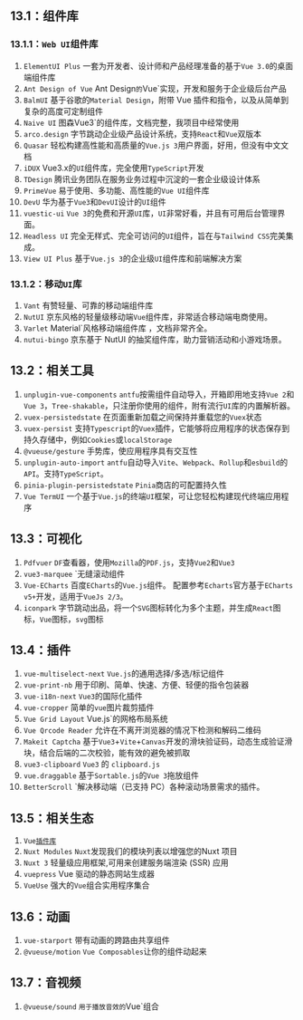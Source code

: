## 13.1：组件库

### 13.1.1：`Web UI`组件库

1. `ElementUI Plus`
   一套为开发者、设计师和产品经理准备的基于`Vue 3.0`的桌面端组件库
2. `Ant Design of Vue`
   Ant Design`的`Vue`实现，开发和服务于企业级后台产品
3. `BalmUI`
   基于谷歌的`Material Design`，附带 Vue 插件和指令，以及从简单到复杂的高度可定制组件
4. `Naive UI`
   图森Vue3`的组件库，文档完整，我项目中经常使用
5. `arco.design`
   字节跳动企业级产品设计系统，支持`React`和`Vue`双版本
6. `Quasar`
   轻松构建高性能和高质量的`Vue.js 3`用户界面，好用，但没有中文文档
7. `iDUX`
   Vue3.x的`UI`组件库，完全使用`TypeScript`开发
8. `TDesign`
   腾讯业务团队在服务业务过程中沉淀的一套企业级设计体系
9. `PrimeVue`
   易于使用、多功能、高性能的`Vue UI`组件库
10. `DevU`
    华为基于`Vue3`和`DevUI`设计的`UI`组件
11. `vuestic-ui`
    `Vue 3`的免费和开源`UI`库，`UI`非常好看，并且有可用后台管理界面。
12. `Headless UI`
    完全无样式、完全可访问的`UI`组件，旨在与`Tailwind CSS`完美集成。
13. `View UI Plus`
    基于`Vue.js 3`的企业级`UI`组件库和前端解决方案

### 13.1.2：移动`UI`库

1. `Vant`
   有赞轻量、可靠的移动端组件库
2. `NutUI`
   京东风格的轻量级移动端`Vue`组件库，非常适合移动端电商使用。
3. `Varlet`
   Material`风格移动端组件库 ，文档非常齐全。
4. `nutui-bingo`
   京东基于 NutUI 的抽奖组件库，助力营销活动和小游戏场景。

## 13.2：相关工具

1. `unplugin-vue-components`
   `antfu`按需组件自动导入，开箱即用地支持`Vue 2`和`Vue 3`，`Tree-shakable`，只注册你使用的组件，附有流行`UI`库的内置解析器。
2. `vuex-persistedstate`
   在页面重新加载之间保持并重载您的`Vuex`状态
3. `vuex-persist`
   支持`Typescript`的`Vuex`插件，它能够将应用程序的状态保存到持久存储中，例如`Cookies`或`localStorage`
4. `@vueuse/gesture`
   手势库，使应用程序具有交互性
5. `unplugin-auto-import`
   `antfu`自动导入`Vite`、`Webpack`、`Rollup`和`esbuild`的`API`。支持`TypeScript`。
6. `pinia-plugin-persistedstate`
   `Pinia`商店的可配置持久性
7. `Vue TermUI`
   一个基于`Vue.js`的终端`UI`框架，可让您轻松构建现代终端应用程序

## 13.3：可视化

1. `Pdfvuer`
   `DF`查看器，使用`Mozilla`的`PDF.js`，支持`Vue2`和`Vue3`
2. `vue3-marquee`
   `无缝滚动组件
3. `Vue-ECharts`
   百度`ECharts`的`Vue.js`组件。 配置参考`Echarts`官方基于`ECharts v5+`开发，适用于`VueJs 2/3`。
4. `iconpark`
   字节跳动出品，将一个`SVG`图标转化为多个主题，并生成`React`图标，`Vue`图标，`svg`图标

## 13.4：插件

1. `vue-multiselect-next`
   `Vue.js`的通用选择/多选/标记组件
2. `vue-print-nb`
   用于印刷、简单、快速、方便、轻便的指令包装器
3. `vue-i18n-next`
   `Vue3`的国际化插件
4. `vue-cropper`
   简单的`vue`图片裁剪插件
5. `Vue Grid Layout`
   Vue.js`的网格布局系统
6. `Vue Qrcode Reader`
   允许在不离开浏览器的情况下检测和解码二维码
7. `Makeit Captcha`
   基于`Vue3`+`Vite`+`Canvas`开发的滑块验证码，动态生成验证滑块，结合后端的二次校验，能有效的避免被抓取
8. `vue3-clipboard`
   `Vue3` 的 `clipboard.js`
9. `vue.draggable`
   基于`Sortable.js`的`Vue 3`拖放组件
10. `BetterScroll`
    `解决移动端（已支持 PC）各种滚动场景需求的插件。

## 13.5：相关生态

1. `Vue`[`插件库`](https://www.vue365.cn/)
2. `Nuxt Modules`
   `Nuxt`发现我们的模块列表以增强您的Nuxt 项目
3. `Nuxt 3`
   轻量级应用框架,可用来创建服务端渲染 (SSR) 应用
4. `vuepress`
   Vue 驱动的静态网站生成器
5. `VueUse`
   强大的`Vue`组合实用程序集合

## 13.6：动画

1. `vue-starport`
   带有动画的跨路由共享组件
2. `@vueuse/motion`
   `Vue Composables`让你的组件动起来

## 13.7：音视频

1. `@vueuse/sound`
   `用于播放音效的`Vue`组合
